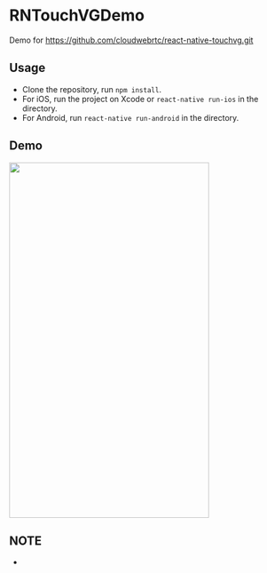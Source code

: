# RNTouchVGDemo
Demo for https://github.com/cloudwebrtc/react-native-touchvg.git

## Usage
- Clone the repository, run `npm install`.  
- For iOS, run the project on Xcode or `react-native run-ios` in the directory.  
- For Android, run `react-native run-android` in the directory.  

## Demo
<img width="360" height="640" src="https://raw.githubusercontent.com/cloudwebrtc/RNTouchVGDemo/master/screenshots/Android.gif"/>

## NOTE
-
